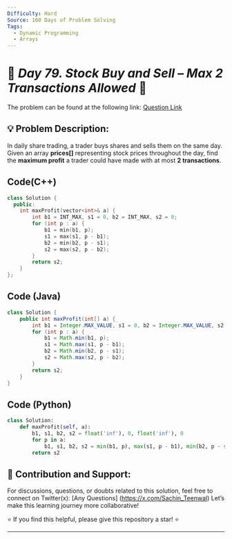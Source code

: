 ```yaml
---
Difficulty: Hard  
Source: 160 Days of Problem Solving  
Tags:
  - Dynamic Programming
  - Arrays
---
```


# 🚀 _Day 79. Stock Buy and Sell – Max 2 Transactions Allowed_ 🧠


The problem can be found at the following link: [Question Link](https://www.geeksforgeeks.org/batch/gfg-160-problems/track/dynamic-programming-gfg-160/problem/buy-and-sell-a-share-at-most-twice)  

## 💡 **Problem Description:**

In daily share trading, a trader buys shares and sells them on the same day. Given an array **prices[]** representing stock prices throughout the day, find the **maximum profit** a trader could have made with at most **2 transactions**.  


## Code(C++)
```cpp
class Solution {
  public:
    int maxProfit(vector<int>& a) {
        int b1 = INT_MAX, s1 = 0, b2 = INT_MAX, s2 = 0;
        for (int p : a) {
            b1 = min(b1, p);
            s1 = max(s1, p - b1);
            b2 = min(b2, p - s1);
            s2 = max(s2, p - b2);
        }
        return s2;
    }
};
```

## Code (Java)

```java
class Solution {
    public int maxProfit(int[] a) {
        int b1 = Integer.MAX_VALUE, s1 = 0, b2 = Integer.MAX_VALUE, s2 = 0;
        for (int p : a) {
            b1 = Math.min(b1, p);
            s1 = Math.max(s1, p - b1);
            b2 = Math.min(b2, p - s1);
            s2 = Math.max(s2, p - b2);
        }
        return s2;
    }
}
```

## Code (Python)

```python
class Solution:
    def maxProfit(self, a):
        b1, s1, b2, s2 = float('inf'), 0, float('inf'), 0
        for p in a:
            b1, s1, b2, s2 = min(b1, p), max(s1, p - b1), min(b2, p - s1), max(s2, p - b2)
        return s2
```



## 🎯 **Contribution and Support:**

For discussions, questions, or doubts related to this solution, feel free to connect on Twitter(x): [Any Questions] (https://x.com/Sachin_Teenwal) Let’s make this learning journey more collaborative!

⭐ If you find this helpful, please give this repository a star! ⭐

---
